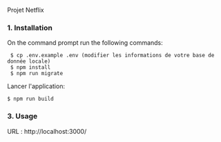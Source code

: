 Projet Netflix

### 1. Installation

On the command prompt run the following commands:

``` 
 $ cp .env.example .env (modifier les informations de votre base de donnée locale)
 $ npm install
 $ npm run migrate
 ```
Lancer l'application:
 
 ```
 $ npm run build
```
### 3. Usage

URL : http://localhost:3000/

